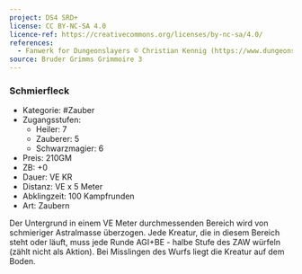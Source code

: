 ```yaml
---
project: DS4 SRD+
license: CC BY-NC-SA 4.0
licence-ref: https://creativecommons.org/licenses/by-nc-sa/4.0/
references: 
  - Fanwerk for Dungeonslayers © Christian Kennig (https://www.dungeonslayers.net/)
source: Bruder Grimms Grimmoire 3
---
```


### Schmierfleck

- Kategorie: #Zauber
- Zugangsstufen:
  - Heiler: 7
  - Zauberer: 5
  - Schwarzmagier: 6
- Preis: 210GM
- ZB: +0
- Dauer: VE KR
- Distanz: VE x 5 Meter
- Abklingzeit: 100 Kampfrunden
- Art: Zaubern

Der Untergrund in einem VE Meter durchmessenden Bereich wird von schmieriger Astralmasse überzogen. Jede Kreatur, die in diesem Bereich steht oder läuft, muss jede Runde AGI+BE - halbe Stufe des ZAW würfeln (zählt nicht als Aktion). Bei Misslingen des Wurfs liegt die Kreatur auf dem Boden.


